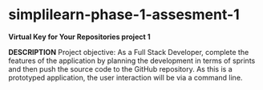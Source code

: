 # simplilearn-phase-1-assesment-1
**Virtual Key for Your Repositories
project 1**


**DESCRIPTION**
Project objective: As a Full Stack Developer, complete the features of the application by planning the development in terms of sprints and then push the source code to the GitHub repository. As this is a prototyped application, the user interaction will be via a command line.
